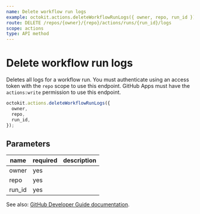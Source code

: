 ```yaml
---
name: Delete workflow run logs
example: octokit.actions.deleteWorkflowRunLogs({ owner, repo, run_id })
route: DELETE /repos/{owner}/{repo}/actions/runs/{run_id}/logs
scope: actions
type: API method
---
```


# Delete workflow run logs

Deletes all logs for a workflow run. You must authenticate using an access token with the `repo` scope to use this endpoint. GitHub Apps must have the `actions:write` permission to use this endpoint.

```js
octokit.actions.deleteWorkflowRunLogs({
  owner,
  repo,
  run_id,
});
```

## Parameters

<table>
  <thead>
    <tr>
      <th>name</th>
      <th>required</th>
      <th>description</th>
    </tr>
  </thead>
  <tbody>
    <tr><td>owner</td><td>yes</td><td>

</td></tr>
<tr><td>repo</td><td>yes</td><td>

</td></tr>
<tr><td>run_id</td><td>yes</td><td>

</td></tr>
  </tbody>
</table>

See also: [GitHub Developer Guide documentation](https://developer.github.com/v3/actions/workflow-runs/#delete-workflow-run-logs).
